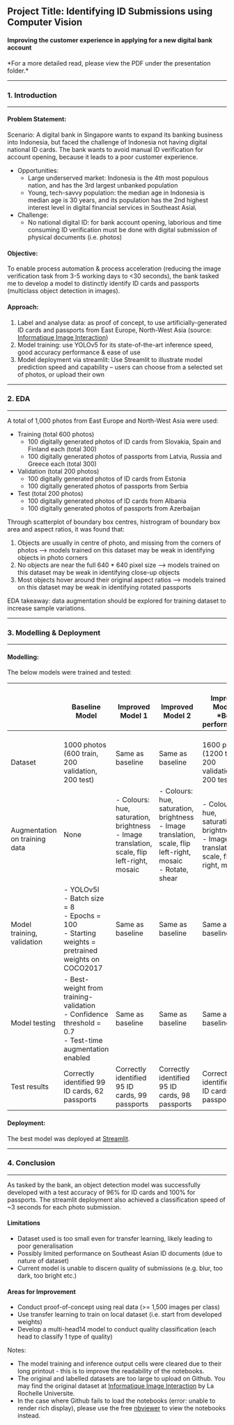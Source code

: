 ## Project Title: Identifying ID Submissions using Computer Vision
#### Improving the customer experience in applying for a new digital bank account

\*For a more detailed read, please view the PDF under the presentation folder.\*

---
### 1. Introduction
---
#### Problem Statement: 
Scenario: A digital bank in Singapore wants to expand its banking business into Indonesia, but faced the challenge of Indonesia not having digital national ID cards. The bank wants to avoid manual ID verification for account opening, because it leads to a poor customer experience.
- Opportunities:
    - Large underserved market: Indonesia is the 4th most populous nation, and has the 3rd largest unbanked population
    - Young, tech-savvy population: the median age in Indonesia is median age is 30 years, and its population has the 2nd highest interest level in digital financial services in Southeast Asia\
- Challenge:
    - No national digital ID: for bank account opening, laborious and time consuming ID verification must be done with digital submission of physical documents (i.e. photos)

#### Objective: 
To enable process automation & process acceleration (reducing the image verification task from 3-5 working days to <30 seconds), the bank tasked me to develop a model to distinctly identify ID cards and passports (multiclass object detection in images).

#### Approach:
1. Label and analyse data: as proof of concept, to use artificially-generated ID cards and passports from East Europe, North-West Asia (source: [Informatique Image Interaction](http://l3i-share.univ-lr.fr/MIDV2020/midv2020.html))
2. Model training: use YOLOv5 for its state-of-the-art inference speed, good accuracy performance & ease of use
3. Model deployment via streamlit: Use Streamlit to illustrate model prediction speed and capability – users can choose from a selected set of photos, or upload their own

---
### 2. EDA
---
A total of 1,000 photos from East Europe and North-West Asia were used:
- Training (total 600 photos)
    - 100 digitally generated photos of ID cards from Slovakia, Spain and Finland each (total 300)
    - 100 digitally generated photos of passports from Latvia, Russia and Greece each (total 300)
- Validation (total 200 photos)
    - 100 digitally generated photos of ID cards from Estonia
    - 100 digitally generated photos of passports from Serbia
- Test (total 200 photos)
    - 100 digitally generated photos of ID cards from Albania
    - 100 digitally generated photos of passports from Azerbaijan

Through scatterplot of boundary box centres, histrogram of boundary box area and aspect ratios, it was found that:
1. Objects are usually in centre of photo, and missing from the corners of photos --> models trained on this dataset may be weak in identifying objects in photo corners
2. No objects are near the full 640 * 640 pixel size --> models trained on this dataset may be weak in identifying close-up objects
3. Most objects hover around their original aspect ratios --> models trained on this dataset may be weak in identifying rotated passports

EDA takeaway: data augmentation should be explored for training dataset to increase sample variations.

---
### 3. Modelling & Deployment
---
#### Modelling: 
The below models were trained and tested: 

|                                         |    <br>Baseline Model                                                                                      |    <br>Improved Model 1                                                                       |    <br>Improved Model 2                                                                                          |    <br>Improved   Model 3<br>\*Best performance\*                                               |
|-----------------------------------------|------------------------------------------------------------------------------------------------------------|-----------------------------------------------------------------------------------------------|------------------------------------------------------------------------------------------------------------------|-----------------------------------------------------------------------------------------------|
|    <br>Dataset                          |                            <br>1000 photos (600 train, 200 validation, 200 test)                           |                                        Same as baseline                                       |                                                 Same as baseline                                                 |                     <br>1600 photos (1200 train, 200 validation, 200 test)                    |
|    <br>Augmentation on training data    | None                                                                                                       | - Colours: hue, saturation, brightness<br>- Image translation, scale, flip left-right, mosaic | - Colours: hue, saturation, brightness<br>- Image translation, scale, flip left-right, mosaic<br>- Rotate, shear | - Colours: hue, saturation, brightness<br>- Image translation, scale, flip left-right, mosaic |
|    <br>Model training, validation       | - YOLOv5l<br>- Batch size = 8<br>- Epochs = 100<br>- Starting weights = pretrained weights on COCO2017     |                                        Same as baseline                                       |                                                 Same as baseline                                                 |                                        Same as baseline                                       |
|    <br>Model testing                    | - Best-weight from training-validation<br>- Confidence threshold = 0.7<br>- Test-time augmentation enabled |                                        Same as baseline                                       |                                                 Same as baseline                                                 |                                        Same as baseline                                       |
| Test results                            | Correctly identified 99 ID cards, 62 passports                                                             | Correctly identified 95 ID cards, 99 passports                                                | Correctly identified 95 ID cards, 98 passports                                                                   | Correctly identified 96 ID cards, 100 passports                                               |

#### Deployment: 
The best model was deployed at [Streamlit](https://id-card-passport-detection.streamlit.app/).

---
### 4. Conclusion
---
As tasked by the bank, an object detection model was successfully developed with a test accuracy of 96% for ID cards and 100% for passports. The streamlit deployment also achieved a classification speed of ~3 seconds for each photo submission.

#### Limitations
- Dataset used is too small even for transfer learning, likely leading to poor generalisation
- Possibly limited performance on Southeast Asian ID documents (due to nature of dataset)
- Current model is unable to discern quality of submissions (e.g. blur, too dark, too bright etc.)

#### Areas for Improvement
- Conduct proof-of-concept using real data (>= 1,500 images per class)
- Use transfer learning to train on local dataset (i.e. start from developed weights)
- Develop a multi-head14 model to conduct quality classification (each head to classify 1 type of quality)

Notes:
- The model training and inference output cells were cleared due to their long printout - this is to improve the readability of the notebooks.
- The original and labelled datasets are too large to upload on Github. You may find the original dataset at [Informatique Image Interaction](http://l3i-share.univ-lr.fr/MIDV2020/midv2020.html) by La Rochelle Universite.
- In the case where Github fails to load the notebooks (error: unable to render rich display), please use the free [nbviewer](https://nbviewer.org/) to view the notebooks instead.
